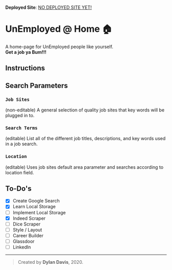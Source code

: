 **Deployed Site**: [NO DEPLOYED SITE YET!](http://localhost:3000)

# UnEmployed @ Home 🏠

A home-page for UnEmployed people like yourself.<br />
**Get a job ya Bum!!!**

## Instructions

## Search Parameters

### `Job Sites`

(non-editable) A general selection of quality job sites that key words will be plugged in to.

### `Search Terms`

(editable) List all of the different job titles, descriptions, and key words used in a job search.

### `Location`

(editable) Uses job sites default area parameter and searches according to location field.

## To-Do's

- [x] Create Google Search
- [x] Learn Local Storage
- [ ] Implement Local Storage
- [x] Indeed Scraper
- [ ] Dice Scraper
- [ ] Style / Layout
- [ ] Career Builder
- [ ] Glassdoor
- [ ] LinkedIn

<hr />

> Created by **Dylan Davis**, 2020.
